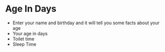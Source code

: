 # Age In Days
- Enter your name and birthday and it will tell you some facts about your age
- Your age in days
- Toilet time
- Sleep Time
